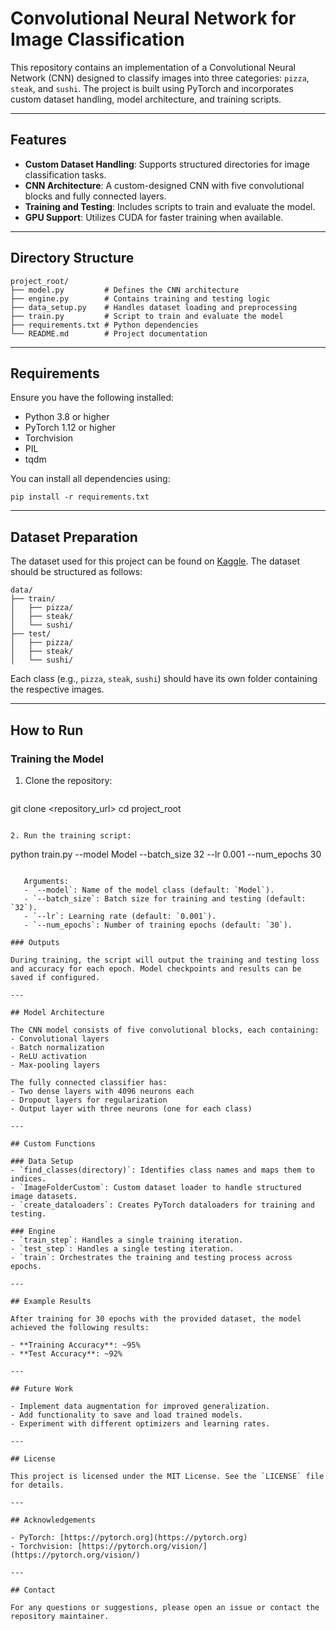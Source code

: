 # Convolutional Neural Network for Image Classification

This repository contains an implementation of a Convolutional Neural Network (CNN) designed to classify images into three categories: `pizza`, `steak`, and `sushi`. The project is built using PyTorch and incorporates custom dataset handling, model architecture, and training scripts.

---

## Features
- **Custom Dataset Handling**: Supports structured directories for image classification tasks.
- **CNN Architecture**: A custom-designed CNN with five convolutional blocks and fully connected layers.
- **Training and Testing**: Includes scripts to train and evaluate the model.
- **GPU Support**: Utilizes CUDA for faster training when available.

---

## Directory Structure

```
project_root/
├── model.py         # Defines the CNN architecture
├── engine.py        # Contains training and testing logic
├── data_setup.py    # Handles dataset loading and preprocessing
├── train.py         # Script to train and evaluate the model
├── requirements.txt # Python dependencies
└── README.md        # Project documentation
```

---

## Requirements

Ensure you have the following installed:

- Python 3.8 or higher
- PyTorch 1.12 or higher
- Torchvision
- PIL
- tqdm

You can install all dependencies using:

```
pip install -r requirements.txt
```

---

## Dataset Preparation
The dataset used for this project can be found on [Kaggle](https://www.kaggle.com/datasets/dietzschenostoevsky/pizza-steak-sushi).
The dataset should be structured as follows:

```
data/
├── train/
│   ├── pizza/
│   ├── steak/
│   └── sushi/
├── test/
│   ├── pizza/
│   ├── steak/
│   └── sushi/
```

Each class (e.g., `pizza`, `steak`, `sushi`) should have its own folder containing the respective images.

---

## How to Run

### Training the Model

1. Clone the repository:
   ```
git clone <repository_url>
cd project_root
```

2. Run the training script:
   ```
python train.py --model Model --batch_size 32 --lr 0.001 --num_epochs 30
```
   
   Arguments:
   - `--model`: Name of the model class (default: `Model`).
   - `--batch_size`: Batch size for training and testing (default: `32`).
   - `--lr`: Learning rate (default: `0.001`).
   - `--num_epochs`: Number of training epochs (default: `30`).

### Outputs

During training, the script will output the training and testing loss and accuracy for each epoch. Model checkpoints and results can be saved if configured.

---

## Model Architecture

The CNN model consists of five convolutional blocks, each containing:
- Convolutional layers
- Batch normalization
- ReLU activation
- Max-pooling layers

The fully connected classifier has:
- Two dense layers with 4096 neurons each
- Dropout layers for regularization
- Output layer with three neurons (one for each class)

---

## Custom Functions

### Data Setup
- `find_classes(directory)`: Identifies class names and maps them to indices.
- `ImageFolderCustom`: Custom dataset loader to handle structured image datasets.
- `create_dataloaders`: Creates PyTorch dataloaders for training and testing.

### Engine
- `train_step`: Handles a single training iteration.
- `test_step`: Handles a single testing iteration.
- `train`: Orchestrates the training and testing process across epochs.

---

## Example Results

After training for 30 epochs with the provided dataset, the model achieved the following results:

- **Training Accuracy**: ~95%
- **Test Accuracy**: ~92%

---

## Future Work

- Implement data augmentation for improved generalization.
- Add functionality to save and load trained models.
- Experiment with different optimizers and learning rates.

---

## License

This project is licensed under the MIT License. See the `LICENSE` file for details.

---

## Acknowledgements

- PyTorch: [https://pytorch.org](https://pytorch.org)
- Torchvision: [https://pytorch.org/vision/](https://pytorch.org/vision/)

---

## Contact

For any questions or suggestions, please open an issue or contact the repository maintainer.

